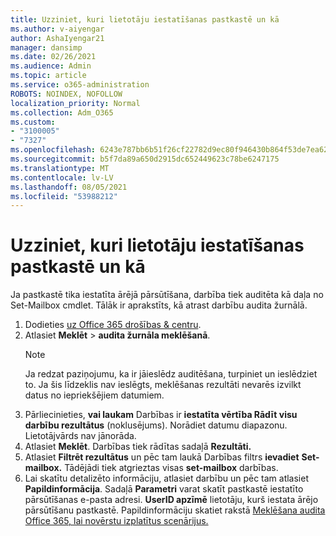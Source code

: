 ```yaml
---
title: Uzziniet, kuri lietotāju iestatīšanas pastkastē un kā
ms.author: v-aiyengar
author: AshaIyengar21
manager: dansimp
ms.date: 02/26/2021
ms.audience: Admin
ms.topic: article
ms.service: o365-administration
ROBOTS: NOINDEX, NOFOLLOW
localization_priority: Normal
ms.collection: Adm_O365
ms.custom:
- "3100005"
- "7327"
ms.openlocfilehash: 6243e787bb6b51f26cf22782d9ec80f946430b864f53de7ea626b7166a674d2c
ms.sourcegitcommit: b5f7da89a650d2915dc652449623c78be6247175
ms.translationtype: MT
ms.contentlocale: lv-LV
ms.lasthandoff: 08/05/2021
ms.locfileid: "53988212"
---
```

# <a name="find-out-who-set-up-forwarding-on-a-mailbox-and-how"></a>Uzziniet, kuri lietotāju iestatīšanas pastkastē un kā

Ja pastkastē tika iestatīta ārējā pārsūtīšana, darbība tiek auditēta kā daļa no Set-Mailbox cmdlet. Tālāk ir aprakstīts, kā atrast darbību audita žurnālā.

1. Dodieties [uz Office 365 drošības & centru](https://go.microsoft.com/fwlink/p/?linkid=2077143).
1. Atlasiet **Meklēt** >  **audita žurnāla meklēšanā**.
    > [!NOTE]
    > Ja redzat paziņojumu, ka ir jāieslēdz auditēšana, turpiniet un ieslēdziet to. Ja šis līdzeklis nav ieslēgts, meklēšanas rezultāti nevarēs izvilkt datus no iepriekšējiem datumiem.
1. Pārliecinieties, **vai laukam** Darbības ir **iestatīta vērtība Rādīt visu darbību rezultātus** (noklusējums). Norādiet datumu diapazonu. Lietotājvārds nav jānorāda.
1. Atlasiet **Meklēt**. Darbības tiek rādītas sadaļā **Rezultāti.**
1. Atlasiet **Filtrēt rezultātus** un pēc tam laukā Darbības filtrs **ievadiet** **Set-mailbox.** Tādējādi tiek atgrieztas visas **set-mailbox** darbības.
1. Lai skatītu detalizēto informāciju, atlasiet darbību un pēc tam atlasiet **Papildinformācija**. Sadaļā **Parametri** varat skatīt pastkastē iestatīto pārsūtīšanas e-pasta adresi. **UserID apzīmē** lietotāju, kurš iestata ārējo pārsūtīšanu pastkastē.
Papildinformāciju skatiet rakstā [Meklēšana audita Office 365, lai novērstu izplatītus scenārijus.](https://go.microsoft.com/fwlink/?linkid=2103944)
